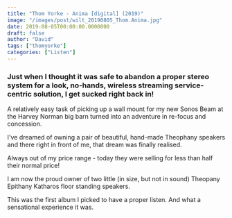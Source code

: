 ```yaml
---
title: "Thom Yorke - Anima [digital] (2019)"
image: "/images/post/wilt_20190805_Thom.Anima.jpg"
date: 2019-08-05T00:00:00.0000000
draft: false
author: "David"
tags: ["thomyorke"]
categories: ["Listen"]
---
```

### Just when I thought it was safe to abandon a proper stereo system for a look, no-hands, wireless streaming service-centric solution, I get sucked right back in! 

 A relatively easy task of picking up a wall mount for my new Sonos Beam at the Harvey Norman big barn turned into an adventure in re-focus and concession. 

 I've dreamed of owning a pair of beautiful, hand-made Theophany speakers and there right in front of me, that dream was finally realised. 

 Always out of my price range - today they were selling for less than half their normal price! 

 I am now the proud owner of two little (in size, but not in sound) Theopany Epithany Katharos floor standing speakers.

 This was the first album I picked to have a proper listen. And what a sensational experience it was.